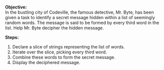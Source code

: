 **Objective:**  
In the bustling city of Codeville, the famous detective, Mr. Byte, has been given a task to identify a secret message hidden within a list of seemingly random words. The message is said to be formed by every third word in the list. Help Mr. Byte decipher the hidden message.

**Steps:**

1. Declare a slice of strings representing the list of words.
2. Iterate over the slice, picking every third word.
3. Combine these words to form the secret message.
4. Display the deciphered message.